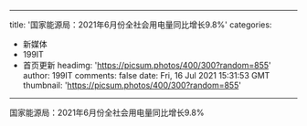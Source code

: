 
---
title: '国家能源局：2021年6月份全社会用电量同比增长9.8%'
categories: 
 - 新媒体
 - 199IT
 - 首页更新
headimg: 'https://picsum.photos/400/300?random=855'
author: 199IT
comments: false
date: Fri, 16 Jul 2021 15:31:53 GMT
thumbnail: 'https://picsum.photos/400/300?random=855'
---

<div>   
国家能源局：2021年6月份全社会用电量同比增长9.8%  
</div>
            